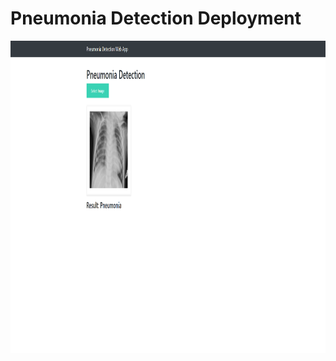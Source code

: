 # Pneumonia Detection Deployment
 
<p align="center"><img height="500" width="1200" src="Screenshot 2021-09-22 014032.png"  ></p>
